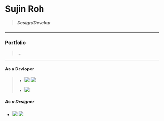 # Sujin Roh
> ##### Design/Develop
>
> 
>
>
>
>
>
> 
>
>
>

---
### Portfolio
> ...
















---
#### As a Devloper
>   <ul>
>      <li><p float="center">
>      <img src="https://img.shields.io/badge/HTML5-E34F26?style=flat-square&logo=HTML5&logoColor=white"/>
>      <img src="https://img.shields.io/badge/CSS3-1572B6?style=flat-square&logo=CSS3&logoColor=white"/></p>
>      <li> <img src="https://img.shields.io/badge/Oracle-F80000?style=flat-square&logo=Oracle&logoColor=white"/>
>    </ul>
 
##### As a Designer
+ <p float="center">
  <img src="https://img.shields.io/badge/Adobe_Illustrator-FF9A00?style=flat-square&logo=AdobeIllustrator&logoColor=white" />
  <img src="https://img.shields.io/badge/Adobe_Photoshop-31A8FF?style=flat-square&logo=AdobePhotoshop&logoColor=white"/>
</p>

